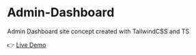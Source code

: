 # Admin-Dashboard

Admin Dashboard site concept created with TailwindCSS and TS

👉 <a href="https://drewnioq.github.io/admin-dashboard/" target="_blank">Live Demo</a>
